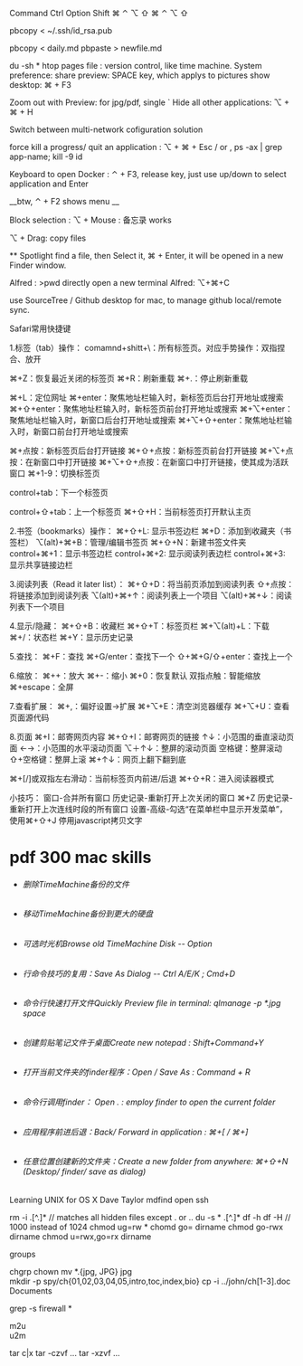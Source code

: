 Command Ctrl Option Shift ⌘ ⌃ ⌥ ⇧ ⌘ ⌃ ⌥ ⇧

pbcopy < ~/.ssh/id_rsa.pub

pbcopy < daily.md
pbpaste > newfile.md

du -sh *
htop
pages file : version control, like time machine.
System preference: share
preview: SPACE key, which applys to pictures
show desktop: ⌘ + F3

Zoom out with Preview: for jpg/pdf,  single `
Hide all other applications: ⌥ + ⌘ + H

Switch between multi-network cofiguration solution

force kill a progress/ quit an application : ⌥ + ⌘ + Esc /
  or ,   ps -ax | grep app-name;   kill -9 id

Keyboard to open Docker : ⌃ + F3, release key, just use up/down to select application and Enter

 __btw, ⌃ + F2 shows menu __

 Block selection : ⌥ + Mouse : 备忘录 works

 ⌥ + Drag: copy files

 ** Spotlight find a file, then Select it, ⌘ + Enter, it will be opened in a new Finder window.

 Alfred : >pwd   directly open a new terminal
 Alfred: ⌥+⌘+C



use SourceTree / Github desktop for mac, to manage github local/remote sync.

Safari常用快捷键

1.标签（tab）操作：
comamnd+shitt+\：所有标签页。对应手势操作：双指捏合、放开

⌘+Z：恢复最近关闭的标签页
⌘+R：刷新重载
⌘+.：停止刷新重载

⌘+L：定位网址
⌘+enter：聚焦地址栏输入时，新标签页后台打开地址或搜索
⌘+⇧+enter：聚焦地址栏输入时，新标签页前台打开地址或搜索
⌘+⌥+enter：聚焦地址栏输入时，新窗口后台打开地址或搜索
⌘+⌥+⇧+enter：聚焦地址栏输入时，新窗口前台打开地址或搜索

⌘+点按：新标签页后台打开链接
⌘+⇧+点按：新标签页前台打开链接
⌘+⌥+点按：在新窗口中打开链接
⌘+⌥+⇧+点按：在新窗口中打开链接，使其成为活跃窗口
⌘+1-9：切换标签页

control+tab：下一个标签页

control+⇧+tab：上一个标签页
⌘+⇧+H：当前标签页打开默认主页


2.书签（bookmarks）操作：
⌘+⇧+L: 显示书签边栏
⌘+D：添加到收藏夹（书签栏）
⌥(alt)+⌘+B：管理/编辑书签页
⌘+⇧+N：新建书签文件夹
control+⌘+1：显示书签边栏
control+⌘+2: 显示阅读列表边栏
control+⌘+3: 显示共享链接边栏


3.阅读列表（Read it later list）：
⌘+⇧+D：将当前页添加到阅读列表
⇧+点按：将链接添加到阅读列表
⌥(alt)+⌘+↑：阅读列表上一个项目
⌥(alt)+⌘+↓：阅读列表下一个项目


4.显示/隐藏：
⌘+⇧+B：收藏栏
⌘+⇧+T：标签页栏
⌘+⌥(alt)+L：下载
⌘+/：状态栏
⌘+Y：显示历史记录

5.查找：
⌘+F：查找
⌘+G/enter：查找下一个
⇧+⌘+G/⇧+enter：查找上一个

6.缩放：
⌘++：放大
⌘+-：缩小
⌘+0：恢复默认
双指点触：智能缩放
⌘+escape：全屏

7.查看扩展：
⌘+,：偏好设置->扩展
⌘+⌥+E：清空浏览器缓存
⌘+⌥+U：查看页面源代码

8.页面
⌘+I：邮寄网页内容
⌘+⇧+I：邮寄网页的链接
↑↓：小范围的垂直滚动页面
←→：小范围的水平滚动页面
⌥＋↑↓：整屏的滚动页面
空格键：整屏滚动
⇧+空格键：整屏上滚
⌘+↑↓：网页上翻下翻到底

⌘+[/]或双指左右滑动：当前标签页内前进/后退
⌘+⇧+R：进入阅读器模式

小技巧：
窗口-合并所有窗口
历史记录-重新打开上次关闭的窗口 ⌘+Z
历史记录-重新打开上次连线时段的所有窗口
设置-高级-勾选“在菜单栏中显示开发菜单”，使用⌘+⇧+J 停用javascript拷贝文字

# pdf 300 mac skills
* ######    删除TimeMachine备份的文件
* ######    移动TimeMachine备份到更大的硬盘
* ######    可选时光机Browse old TimeMachine Disk  -- Option
* ######    行命令技巧的复用：Save As Dialog -- Ctrl A/E/K ; Cmd+D
* ######    命令行快速打开文件Quickly Preview file in terminal: qlmanage -p *.jpg  space
* ######    创建剪贴笔记文件于桌面Create new notepad :  Shift+Command+Y
* ######    打开当前文件夹的finder程序：Open / Save As : Command + R
* ######    命令行调用finder： Open .   : employ finder to open the current folder
* ######    应用程序前进后退：Back/ Forward in application : ⌘+[   / ⌘+]
* ######    任意位置创建新的文件夹：Create a new folder from anywhere:  ⌘+⇧+N   (Desktop/ finder/ save as dialog)

Learning UNIX for OS X  Dave Taylor
mdfind
open
ssh

rm -i .[^.]*  // matches all hidden files except . or ..
du -s *   .[^.]*
df -h
df -H  // 1000 instead of 1024
chmod ug=rw *
chomd go= dirname
chmod go-rwx dirname
chmod u=rwx,go=rx dirname

groups

chgrp
chown
mv *.{jpg, JPG}   jpg\
mkdir -p spy/ch{01,02,03,04,05,intro,toc,index,bio}
cp -i ../john/ch[1-3].doc Documents


grep -s firewall *

m2u  
u2m

tar c|x
tar -czvf ...
tar -xzvf ...
